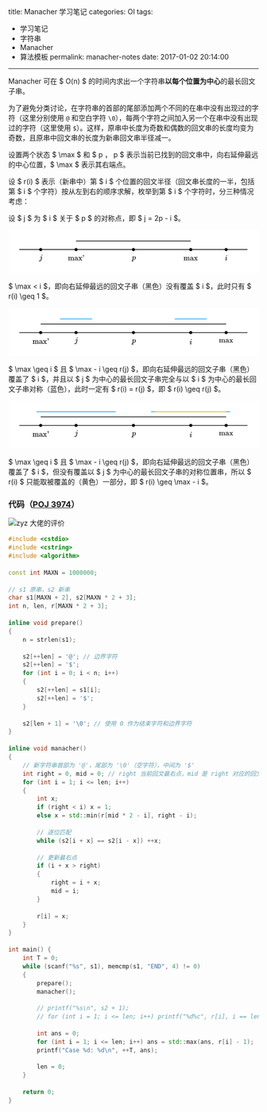title: Manacher 学习笔记
categories: OI
tags: 
  - 学习笔记
  - 字符串
  - Manacher
  - 算法模板
permalink: manacher-notes
date: 2017-01-02 20:14:00
---

Manacher 可在 $ O(n) $ 的时间内求出一个字符串**以每个位置为中心**的最长回文子串。

<!-- more -->

为了避免分类讨论，在字符串的首部的尾部添加两个不同的在串中没有出现过的字符（这里分别使用 `@` 和空白字符 `\0`），每两个字符之间加入另一个在串中没有出现过的字符（这里使用 `$`）。这样，原串中长度为奇数和偶数的回文串的长度均变为奇数，且原串中回文串的长度为新串回文串半径减一。

设置两个状态 $ \max $ 和 $ p $，$ p $ 表示当前已找到的回文串中，向右延伸最远的中心位置，$ \max $ 表示其右端点。

设 $ r(i) $ 表示（新串中）第 $ i $ 个位置的回文半径（回文串长度的一半，包括第 $ i $ 个字符）按从左到右的顺序求解，枚举到第 $ i $ 个字符时，分三种情况考虑：

设 $ j $ 为 $ i $ 关于 $ p $ 的对称点，即 $ j = 2p - i $。

![](manacher-notes/1.svg)

$ \max < i $，即向右延伸最远的回文子串（黑色）没有覆盖 $ i $，此时只有 $ r(i) \geq 1 $。

![](manacher-notes/2.svg)

$ \max \geq i $ 且 $ \max - i \geq r(j) $，即向右延伸最远的回文子串（黑色）覆盖了 $ i $，并且以 $ j $ 为中心的最长回文子串完全与以 $ i $ 为中心的最长回文子串对称（蓝色），此时一定有 $ r(i) = r(j) $，即 $ r(i) \geq r(j) $。

![](manacher-notes/3.svg)

$ \max \geq i $ 且 $ \max - i \geq r(j) $，即向右延伸最远的回文子串（黑色）覆盖了 $ i $，但没有覆盖以 $ j $ 为中心的最长回文子串的对称位置串，所以 $ r(i) $ 只能取被覆盖的（黄色）一部分，即 $ r(i) \geq \max - i $。

### 代码（[POJ 3974](http://poj.org/problem?id=3974)）
![zyz 大佬的评价](images/zyz.png)

```c++
#include <cstdio>
#include <cstring>
#include <algorithm>

const int MAXN = 1000000;

// s1 原串，s2 新串
char s1[MAXN + 2], s2[MAXN * 2 + 3];
int n, len, r[MAXN * 2 + 3];

inline void prepare()
{
	n = strlen(s1);

	s2[++len] = '@'; // 边界字符
	s2[++len] = '$';
	for (int i = 0; i < n; i++)
	{
		s2[++len] = s1[i];
		s2[++len] = '$';
	}

	s2[len + 1] = '\0'; // 使用 0 作为结束字符和边界字符
}

inline void manacher()
{
	// 新字符串首部为 '@'，尾部为 '\0'（空字符），中间为 '$'
	int right = 0, mid = 0; // right 当前回文最右点，mid 是 right 对应的回文中心
	for (int i = 1; i <= len; i++)
	{
		int x;
		if (right < i) x = 1;
		else x = std::min(r[mid * 2 - i], right - i);

		// 逐位匹配
		while (s2[i + x] == s2[i - x]) ++x;

		// 更新最右点
		if (i + x > right)
		{
			right = i + x;
			mid = i;
		}

		r[i] = x;
	}
}

int main() {
	int T = 0;
	while (scanf("%s", s1), memcmp(s1, "END", 4) != 0)
	{
		prepare();
		manacher();

		// printf("%s\n", s2 + 1);
		// for (int i = 1; i <= len; i++) printf("%d%c", r[i], i == len ? '\n' : ' ');

		int ans = 0;
		for (int i = 1; i <= len; i++) ans = std::max(ans, r[i] - 1);
		printf("Case %d: %d\n", ++T, ans);

		len = 0;
	}

	return 0;
}
```
